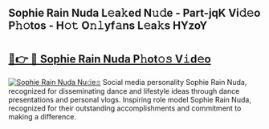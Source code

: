 ## Sophie Rain Nuda L𝚎a𝚔ed N𝚞𝚍e - Part-jqK Vi𝚍𝚎o P𝚑𝚘tos - H𝚘𝚝 O𝚗𝚕yf𝚊ns L𝚎a𝚔s HYzoY

# <h2><a href="http://kfehzt5.oniu.top/?m=Sophie+Rain+Nuda">🔗👉 🔴 Sophie Rain Nuda P𝚑ot𝚘𝚜 V𝚒d𝚎o</a></h2>

[![Sophie Rain Nuda Nu𝚍e𝚜](https://i.imgur.com/0qMVB7G.gif)](http://kfehzt5.oniu.top/?m=Sophie+Rain+Nuda)
Social media personality Sophie Rain Nuda, recognized for disseminating dance and lifestyle ideas through dance presentations and personal vlogs. Inspiring role model Sophie Rain Nuda, recognized for their outstanding accomplishments and commitment to making a difference.  
